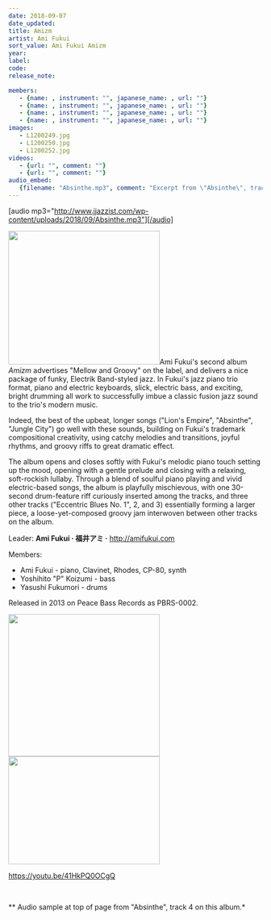 ```yaml
---
date: 2018-09-07
date_updated: 
title: Amizm
artist: Ami Fukui
sort_value: Ami Fukui Amizm
year: 
label: 
code: 
release_note: 

members:
   - {name: , instrument: "", japanese_name: , url: ""}
   - {name: , instrument: "", japanese_name: , url: ""}
   - {name: , instrument: "", japanese_name: , url: ""}
   - {name: , instrument: "", japanese_name: , url: ""}
images: 
   - L1200249.jpg
   - L1200250.jpg
   - L1200252.jpg
videos: 
   - {url: "", comment: ""}
   - {url: "", comment: ""}
audio_embed:
   {filename: "Absinthe.mp3", comment: "Excerpt from \"Absinthe\", track 4 on this album:"}
---
```

[audio mp3="http://www.jjazzist.com/wp-content/uploads/2018/09/Absinthe.mp3"][/audio]

<a href="http://www.jjazzist.com/wp-content/uploads/2018/08/L1200249.jpg"><img class="alignright size-medium wp-image-2669" src="http://www.jjazzist.com/wp-content/uploads/2018/08/L1200249-300x265.jpg" alt="" width="300" height="265" /></a>Ami Fukui's second album *Amizm* advertises "Mellow and Groovy" on the label, and delivers a nice package of funky, Electrik Band-styled jazz. In Fukui's jazz piano trio format, piano and electric keyboards, slick, electric bass, and exciting, bright drumming all work to successfully imbue a classic fusion jazz sound to the trio's modern music.

Indeed, the best of the upbeat, longer songs ("Lion's Empire", "Absinthe", "Jungle City") go well with these sounds, building on Fukui's trademark compositional creativity, using catchy melodies and transitions, joyful rhythms, and groovy riffs to great dramatic effect.

The album opens and closes softly with Fukui's melodic piano touch setting up the mood, opening with a gentle prelude and closing with a relaxing, soft-rockish lullaby. Through a blend of soulful piano playing and vivid electric-based songs, the album is playfully mischievous, with one 30-second drum-feature riff curiously inserted among the tracks, and three other tracks ("Eccentric Blues No. 1", 2, and 3) essentially forming a larger piece, a loose-yet-composed groovy jam interwoven between other tracks on the album.

Leader: <strong>Ami Fukui · 福井アミ ·</strong> <a href="http://amifukui.com">http://amifukui.com</a>

Members:
<ul>
 	<li>Ami Fukui - piano, Clavinet, Rhodes, CP-80, synth</li>
 	<li>Yoshihito "P" Koizumi - bass</li>
 	<li>Yasushi Fukumori - drums</li>
</ul>
Released in 2013 on Peace Bass Records as PBRS-0002.

<a href="http://www.jjazzist.com/wp-content/uploads/2018/09/L1200250.jpg"><img class="alignnone size-medium wp-image-2902" src="http://www.jjazzist.com/wp-content/uploads/2018/09/L1200250-300x282.jpg" alt="" width="300" height="282" /></a><a href="http://www.jjazzist.com/wp-content/uploads/2018/09/L1200252.jpg"><img class="alignnone size-medium wp-image-2903" src="http://www.jjazzist.com/wp-content/uploads/2018/09/L1200252-300x214.jpg" alt="" width="300" height="214" /></a>

https://youtu.be/41HkPQ0OCgQ

&nbsp;

** Audio sample at top of page from "Absinthe", track 4 on this album.*
